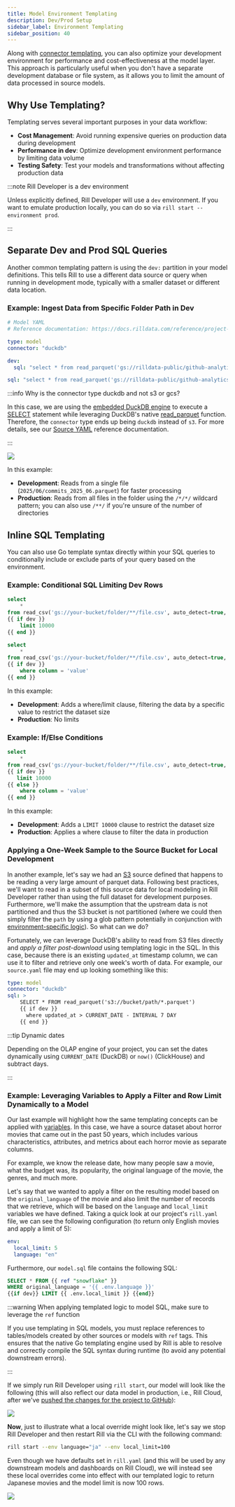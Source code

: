 ```yaml
---
title: Model Environment Templating
description: Dev/Prod Setup
sidebar_label: Environment Templating
sidebar_position: 40
---
```


Along with [connector templating](/connect/templating), you can also optimize your development environment for performance and cost-effectiveness at the model layer. This approach is particularly useful when you don't have a separate development database or file system, as it allows you to limit the amount of data processed in source models.

## Why Use Templating?

Templating serves several important purposes in your data workflow:

- **Cost Management**: Avoid running expensive queries on production data during development
- **Performance in dev**: Optimize development environment performance by limiting data volume
- **Testing Safety**: Test your models and transformations without affecting production data

:::note Rill Developer is a dev environment

Unless explicitly defined, Rill Developer will use a `dev` environment. If you want to emulate production locally, you can do so via `rill start --environment prod`.

:::

## Separate Dev and Prod SQL Queries

Another common templating pattern is using the `dev:` partition in your model definitions. This tells Rill to use a different data source or query when running in development mode, typically with a smaller dataset or different data location.

### Example: Ingest Data from Specific Folder Path in Dev

```yaml
# Model YAML
# Reference documentation: https://docs.rilldata.com/reference/project-files/models

type: model
connector: "duckdb"

dev:
  sql: "select * from read_parquet('gs://rilldata-public/github-analytics/Clickhouse/2025/06/commits_2025_06.parquet')"

sql: "select * from read_parquet('gs://rilldata-public/github-analytics/Clickhouse/*/*/commits_*.parquet')"
```

:::info Why is the connector type duckdb and not s3 or gcs?

In this case, we are using the [embedded DuckDB engine](/connect/olap/duckdb) to execute a [SELECT](https://duckdb.org/docs/sql/statements/select.html) statement while leveraging DuckDB's native [read_parquet](https://duckdb.org/docs/data/parquet/overview.html) function. Therefore, the `connector` type ends up being `duckdb` instead of `s3`. For more details, see our [Source YAML](/reference/project-files/sources.md) reference documentation.

:::

<img src='/img/deploy/templating/gcs-env-example.png' class='rounded-gif' />
<br />

In this example:
- **Development**: Reads from a single file (`2025/06/commits_2025_06.parquet`) for faster processing
- **Production**: Reads from all files in the folder using the `/*/*/` wildcard pattern; you can also use `/**/` if you're unsure of the number of directories

## Inline SQL Templating

You can also use Go template syntax directly within your SQL queries to conditionally include or exclude parts of your query based on the environment.

### Example: Conditional SQL Limiting Dev Rows

```sql
select   
    *
from read_csv('gs://your-bucket/folder/**/file.csv', auto_detect=true, ignore_errors=1, header=true)
{{ if dev }} 
    limit 10000 
{{ end }}
```

```sql
select   
    *
from read_csv('gs://your-bucket/folder/**/file.csv', auto_detect=true, ignore_errors=1, header=true)
{{ if dev }} 
    where column = 'value'
{{ end }}
```

In this example:
- **Development**: Adds a where/limit clause, filtering the data by a specific value to restrict the dataset size
- **Production**: No limits

### Example: If/Else Conditions

```sql
select   
    *
from read_csv('gs://your-bucket/folder/**/file.csv', auto_detect=true, ignore_errors=1, header=true)
{{ if dev }} 
   limit 10000
{{ else }}
    where column = 'value'
{{ end }}
```

In this example:
- **Development**: Adds a `LIMIT 10000` clause to restrict the dataset size
- **Production**: Applies a where clause to filter the data in production

### Applying a One-Week Sample to the Source Bucket for Local Development

In another example, let's say we had an [S3](/connect/data-source/s3.md) source defined that happens to be reading a very large amount of parquet data. Following best practices, we'll want to read in a subset of this source data for local modeling in Rill Developer rather than using the full dataset for development purposes. Furthermore, we'll make the assumption that the upstream data is not partitioned and thus the S3 bucket is not partitioned (where we could then simply filter the `path` by using a glob pattern potentially in conjunction with [environment-specific logic](/build/models/templating.md)). So what can we do?

Fortunately, we can leverage DuckDB's ability to read from S3 files directly and _apply a filter post-download_ using templating logic in the SQL. In this case, because there is an existing `updated_at` timestamp column, we can use it to filter and retrieve only one week's worth of data. For example, our `source.yaml` file may end up looking something like this:

```yaml
type: model
connector: "duckdb"
sql: > 
    SELECT * FROM read_parquet('s3://bucket/path/*.parquet')
    {{ if dev }}
      where updated_at > CURRENT_DATE - INTERVAL 7 DAY
    {{ end }}
```

:::tip Dynamic dates

Depending on the OLAP engine of your project, you can set the dates dynamically using `CURRENT_DATE` (DuckDB) or `now()` (ClickHouse) and subtract days.

:::

### Example: Leveraging Variables to Apply a Filter and Row Limit Dynamically to a Model

Our last example will highlight how the same templating concepts can be applied with [variables](/connect/credentials#setting-credentials-for-rill-developer). In this case, we have a source dataset about horror movies that came out in the past 50 years, which includes various characteristics, attributes, and metrics about each horror movie as separate columns.

For example, we know the release date, how many people saw a movie, what the budget was, its popularity, the original language of the movie, the genres, and much more.

Let's say that we wanted to apply a filter on the resulting model based on the `original_language` of the movie and also limit the number of records that we retrieve, which will be based on the `language` and `local_limit` variables we have defined. Taking a quick look at our project's `rill.yaml` file, we can see the following configuration (to return only English movies and apply a limit of 5):

```yaml
env:
  local_limit: 5
  language: "en"
```

Furthermore, our `model.sql` file contains the following SQL:

```sql
SELECT * FROM {{ ref "snowflake" }}
WHERE original_language = '{{ .env.language }}'
{{if dev}} LIMIT {{ .env.local_limit }} {{end}}
```

:::warning When applying templated logic to model SQL, make sure to leverage the `ref` function

If you use templating in SQL models, you must replace references to tables/models created by other sources or models with `ref` tags. This ensures that the native Go templating engine used by Rill is able to resolve and correctly compile the SQL syntax during runtime (to avoid any potential downstream errors).

:::

If we simply run Rill Developer using `rill start`, our model will look like the following (this will also reflect our data model in production, i.e., Rill Cloud, after we've [pushed the changes for the project to GitHub](/deploy/deploy-dashboard)):

<img src='/img/deploy/templating/vars-example.png' class='rounded-gif' />
<br />

**Now**, just to illustrate what a local override might look like, let's say we stop Rill Developer and then restart Rill via the CLI with the following command:

```bash
rill start --env language="ja" --env local_limit=100
```

Even though we have defaults set in `rill.yaml` (and this will be used by any downstream models and dashboards on Rill Cloud), we will instead see these local overrides come into effect with our templated logic to return Japanese movies and the model limit is now 100 rows.

<img src='/img/deploy/templating/vars-override-example.png' class='rounded-gif' />
<br />

